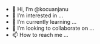 - 👋 Hi, I’m @kocuanjanu
- 👀 I’m interested in ...
- 🌱 I’m currently learning ...
- 💞️ I’m looking to collaborate on ...
- 📫 How to reach me ...

<!---
kocuanjanu/kocuanjanu is a ✨ special ✨ repository because its `README.md` (this file) appears on your GitHub profile.
You can click the Preview link to take a look at your changes.
--->
